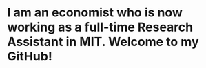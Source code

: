 # I am an economist who is now working as a full-time Research Assistant in MIT. Welcome to my GitHub!
